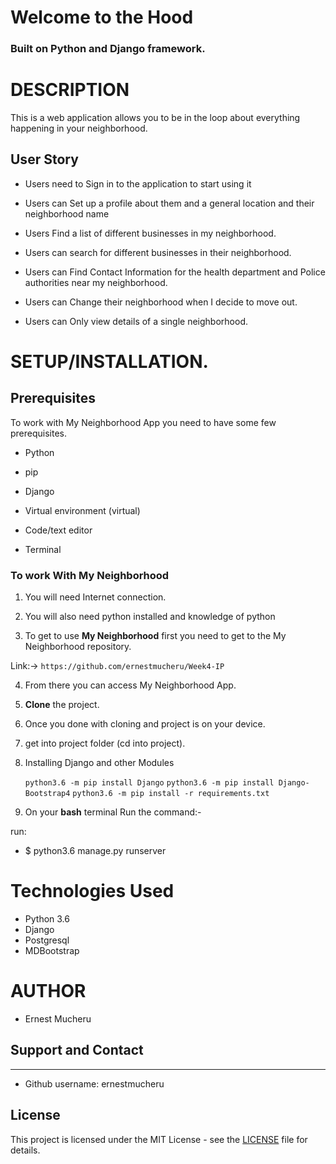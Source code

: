# Welcome to the Hood

### **Built on Python and Django framework.** 


# DESCRIPTION

This is a web application allows you to be in the loop about everything happening in your neighborhood.

## User Story

- Users need to Sign in to the application to start using it

- Users can Set up a profile about them and a general location and their neighborhood name

- Users Find a list of different businesses in my neighborhood.

- Users can search for different businesses in their neighborhood.

-  Users can Find Contact Information for the health department and Police authorities near my neighborhood. 

-  Users can Change their neighborhood when I decide to move out.

-  Users can Only view details of a single neighborhood.



# **SETUP/INSTALLATION.**
## Prerequisites

To work with My Neighborhood App you need to have some few prerequisites.

- Python

- pip

- Django 

- Virtual environment (virtual)

- Code/text editor

- Terminal


### **To work With My Neighborhood**

1. You will need Internet connection.

2. You will also need python installed and knowledge of python

3. To get to use **My Neighborhood** first you need to get to the My Neighborhood repository. 

Link:-> ```https://github.com/ernestmucheru/Week4-IP```

4. From there you can access My Neighborhood App.

5. **Clone** the project.

6. Once you done with cloning and project is on your device.

7. get into project folder (cd into project).

8. Installing Django and other Modules

    `python3.6 -m pip install Django`
    `python3.6 -m pip install Django-Bootstrap4`
    `python3.6 -m pip install -r requirements.txt`

9. On your **bash** terminal Run the command:- 

run: 
* $ python3.6 manage.py runserver

# Technologies Used

* Python 3.6
* Django
* Postgresql
* MDBootstrap


# AUTHOR

* Ernest Mucheru

## Support and Contact
---

- Github username: ernestmucheru

## License
This project is licensed under the MIT License - see the [LICENSE](LICENSE) file for details.
